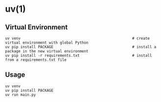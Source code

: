 # uv(1)

## Virtual Environment

    uv venv                                                   # create virtual environment with global Python
    uv pip install PACKAGE                                    # install a package in the new virtual environment
    uv pip install -r requirements.txt                        # install from a requirements.txt file

## Usage

    uv venv
    uv pip install PACKAGE
    uv run main.py
